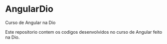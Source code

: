 # AngularDio
Curso de Angular na Dio

Este repositorio contem os codigos desenvolvidos no curso de Angular feito na Dio.
